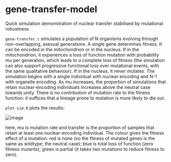 # gene-transfer-model
Quick simulation demonstration of nuclear transfer stabilised by mutational robustness

`gene-transfer.c` simulates a population of N organisms evolving through non-overlapping, asexual generations. A single gene determines fitness. It can be encoded in the mitochondrion or in the nucleus. If in the mitochondrion, it experiences a loss of function mutation with probability mu per generation, which leads to a complete loss of fitness (the simulation can also support progressive functional loss over mutational events, with the same qualitative behaviour). If in the nucleus, it never mutates. The simulation begins with a single individual with nuclear encoding and N-1 with organelle encoding. As mu increases, the proportion of simulations that retain nuclear-encoding individuals increases above the neutral case towards unity. There is no contribution of mutation rate to the fitness function: it suffices that a lineage prone to mutation is more likely to die out.

`plot-sim.R` plots the results:

![image](https://github.com/StochasticBiology/mitonuclear-balance/assets/50171196/8ea1582c-a889-4335-999c-faf1a26984f9)

here, mu is mutation rate and transfer is the proportion of samples that retain at least one nuclear-encoding individual. The colour gives the fitness effect of a mutation: red is none (so the fitness of mutated genes is the same as wildtype; the neutral case); blue is total loss of function (zero fitness mutants); green is partial (it takes two mutations to reduce fitness to zero).
